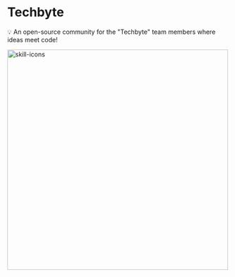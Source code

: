# Techbyte
💡 An open-source community for the "Techbyte" team members where ideas meet code!

<a
target="_blank" 
title="open repo → 'skill icons'" 
href="https://github.com/tandpfun/skill-icons#readme">
  <img 
  alt="skill-icons" width="500" height="500"
  src="https://skillicons.dev/icons/?i=js,react,nodejs,mongodb,nextjs,bootstrap,tailwindcss,css,mysql,postman,cpp,python,django,vscode,git,html" 
  />
</a>

